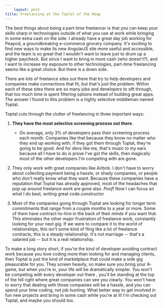 ```yaml
---
    layout: post
title: Freelancing at the TopTal of the Heap
---
```


The best things about being a part-time freelancer is that you can keep your skills sharp in technologies outside of what you use at work while bringing in some extra cash on the side. I already have a great day job working for Peapod, a groundbreaking e-commerce grocery company. It's exciting to find new ways to make its new AngularJS site more useful and accessible, and the team is so great that I wouldn't want to leave just to drum up a higher paycheck. But since I want to bring in more cash (who doesn't?), and I want to increase my exposure to other technologies, part-time freelancing seems like a great choice. But there is a down side.

There are lots of freelance sites out there that try to help developers and companies make connections that fit, but that's just the problem. Within each of these sites there are so many jobs and developers to sift through, that too much time is spent filtering options instead of building great apps. The answer I found to this problem is a highly selective middleman named Toptal.

Toptal cuts through the clutter of freelancing in three important ways:

1. **They have the most selective screening process out there.**
    - On average, only 3% of developers pass their screening process each month. Companies like that because they know no matter who they end up working with, if they got them through Toptal, they're going to be good. And for devs like me, that's music to my ears because all I have to do is prove I've got the skills, then magically most of the other developers I'm competing with are gone.

2. They only work with great companies like Airbnb. I don't have to worry about collecting payment being a hassle, or shady companies, or people who don't really know what they want. Because these companies have a reputation that Toptal has already approved, most of the headaches that pop up around freelance work are gone also. _Poof!_ Now I can focus on what I do best, writing great code.constructor

3. Most of the companies going through Toptal are looking for longer term commitments that range from a couple months to a year or more. Some of them have contract-to-hire in the back of their minds if you want that.  This eliminates the other major frustration of freelance work, constantly looking for your next gig. If we were to compare it to the world of relationships, this isn't some kind of fling like a lot of freelance contracts, this is a steady relationship. It's not marriage -- that's a salaried job -- but it is a real relationship.

To make a long story short, if you're the kind of developer avoiding contract work because you love coding more than looking for and managing clients, then Toptal is just the kind of marketplace that could make a side gig pleasurable for you. They screen heavily, so make sure you bring your A-game, but when you're in, your life will be dramatically simpler. You won't be competing with every developer out there , you'll be standing at the top of the hill right where great companies can see you clearly. You won't have to worry that dealing with those companies will be a hassle, and you can spend your time coding, not job hunting. What better way to get involved in fun new projects and bring in some cash while you're at it! I'm checking out Toptal, and maybe you should too.
